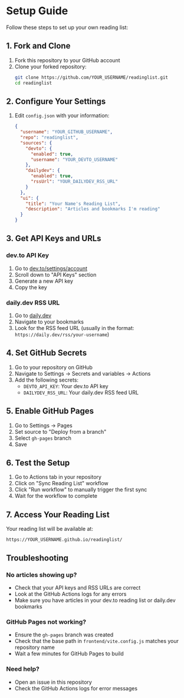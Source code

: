 # Setup Guide

Follow these steps to set up your own reading list:

## 1. Fork and Clone

1. Fork this repository to your GitHub account
2. Clone your forked repository:
   ```bash
   git clone https://github.com/YOUR_USERNAME/readinglist.git
   cd readinglist
   ```

## 2. Configure Your Settings

1. Edit `config.json` with your information:
   ```json
   {
     "username": "YOUR_GITHUB_USERNAME",
     "repo": "readinglist",
     "sources": {
       "devto": {
         "enabled": true,
         "username": "YOUR_DEVTO_USERNAME"
       },
       "dailydev": {
         "enabled": true,
         "rssUrl": "YOUR_DAILYDEV_RSS_URL"
       }
     },
     "ui": {
       "title": "Your Name's Reading List",
       "description": "Articles and bookmarks I'm reading"
     }
   }
   ```

## 3. Get API Keys and URLs

### dev.to API Key
1. Go to [dev.to/settings/account](https://dev.to/settings/account)
2. Scroll down to "API Keys" section
3. Generate a new API key
4. Copy the key

### daily.dev RSS URL
1. Go to [daily.dev](https://daily.dev)
2. Navigate to your bookmarks
3. Look for the RSS feed URL (usually in the format: `https://daily.dev/rss/your-username`)

## 4. Set GitHub Secrets

1. Go to your repository on GitHub
2. Navigate to Settings → Secrets and variables → Actions
3. Add the following secrets:
   - `DEVTO_API_KEY`: Your dev.to API key
   - `DAILYDEV_RSS_URL`: Your daily.dev RSS feed URL

## 5. Enable GitHub Pages

1. Go to Settings → Pages
2. Set source to "Deploy from a branch"
3. Select `gh-pages` branch
4. Save

## 6. Test the Setup

1. Go to Actions tab in your repository
2. Click on "Sync Reading List" workflow
3. Click "Run workflow" to manually trigger the first sync
4. Wait for the workflow to complete

## 7. Access Your Reading List

Your reading list will be available at:
```
https://YOUR_USERNAME.github.io/readinglist/
```

## Troubleshooting

### No articles showing up?
- Check that your API keys and RSS URLs are correct
- Look at the GitHub Actions logs for any errors
- Make sure you have articles in your dev.to reading list or daily.dev bookmarks

### GitHub Pages not working?
- Ensure the `gh-pages` branch was created
- Check that the base path in `frontend/vite.config.js` matches your repository name
- Wait a few minutes for GitHub Pages to build

### Need help?
- Open an issue in this repository
- Check the GitHub Actions logs for error messages